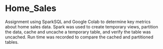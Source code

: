 # Home_Sales

Assignment using SparkSQL and Google Colab to determine key metrics about home sales data. Spark was used to create temporary views, partition the data, cache and uncache a temporary table, and verify the table was uncached. Run time was recorded to compare the cached and partitioned tables.
